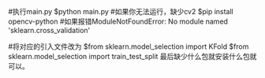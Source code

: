 #执行main.py
$python main.py
#如果你无法运行，缺少cv2
$pip install opencv-python
#如果报错ModuleNotFoundError: No module named 'sklearn.cross_validation'

#将对应的引入文件改为
$from sklearn.model_selection import KFold
$from sklearn.model_selection import train_test_split
最后缺少什么包就安装什么包就可以。
